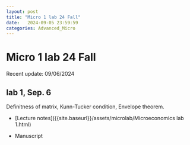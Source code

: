 ```yaml
---
layout: post
title: "Micro 1 lab 24 Fall"
date:   2024-09-05 23:59:59
categories: Advanced_Micro
---
```


# Micro 1 lab 24 Fall

Recent update: 09/06/2024

## lab 1, Sep. 6 

Definitness of matrix, Kunn-Tucker condition, Envelope theorem.

- [Lecture notes]({{site.baseurl}}/assets/microlab/Microeconomics lab 1.html)

- Manuscript

